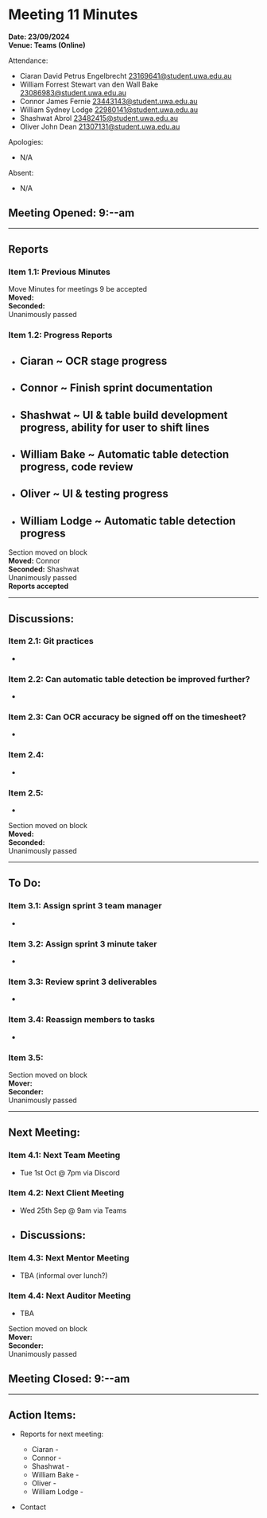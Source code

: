 # **Meeting 11 Minutes**

**Date: 23/09/2024**<br>
**Venue: Teams (Online)**

Attendance:
- Ciaran David Petrus Engelbrecht <23169641@student.uwa.edu.au>
- William Forrest Stewart van den Wall Bake <23086983@student.uwa.edu.au>
- Connor James Fernie <23443143@student.uwa.edu.au>
- William Sydney Lodge <22980141@student.uwa.edu.au>
- Shashwat Abrol <23482415@student.uwa.edu.au>
- Oliver John Dean <21307131@student.uwa.edu.au>

Apologies: 
- N/A

Absent:
- N/A

## Meeting Opened: 9:--am

---

## Reports

### Item 1.1: Previous Minutes
Move Minutes for meetings 9 be accepted 
<br> **Moved:** 
<br> **Seconded:** 
<br> Unanimously passed

### Item 1.2: Progress Reports
- Ciaran ~ OCR stage progress
   - 
- Connor ~ Finish sprint documentation
   - 
- Shashwat ~ UI & table build development progress, ability for user to shift lines
   - 
- William Bake ~ Automatic table detection progress, code review
   - 
- Oliver ~ UI & testing progress
   - 
- William Lodge ~ Automatic table detection progress
   - 


Section moved on block
<br> **Moved:** Connor
<br> **Seconded:** Shashwat
<br> Unanimously passed
<br>**Reports accepted**

---

## Discussions:

### Item 2.1: Git practices
-

### Item 2.2: Can automatic table detection be improved further?
-

### Item 2.3: Can OCR accuracy be signed off on the timesheet?
-

### Item 2.4: 
-

### Item 2.5: 
-

Section moved on block
<br> **Moved:** 
<br> **Seconded:** 
<br> Unanimously passed

---

## To Do:

### Item 3.1: Assign sprint 3 team manager
-

### Item 3.2: Assign sprint 3 minute taker
-

### Item 3.3: Review sprint 3 deliverables
-

### Item 3.4: Reassign members to tasks
-

### Item 3.5: 


Section moved on block 
<br> **Mover:** 
<br> **Seconder:** 
<br> Unanimously passed

---
## Next Meeting:

### Item 4.1: Next Team Meeting
- Tue 1st Oct @ 7pm via Discord

### Item 4.2: Next Client Meeting
- Wed 25th Sep @ 9am via Teams
- Discussions:
    - 

### Item 4.3: Next Mentor Meeting
- TBA (informal over lunch?)

### Item 4.4: Next Auditor Meeting
- TBA

Section moved on block 
<br> **Mover:** 
<br> **Seconder:** 
<br> Unanimously passed

## Meeting Closed: 9:--am

---

## Action Items:
- Reports for next meeting:
    + Ciaran - 
	+ Connor - 
	+ Shashwat - 
	+ William Bake - 
	+ Oliver - 
	+ William Lodge - 
 
- Contact

